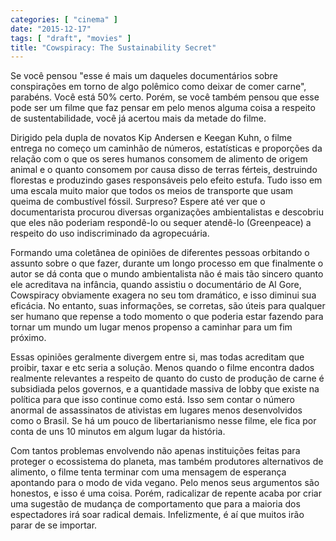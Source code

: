 ```yaml
---
categories: [ "cinema" ]
date: "2015-12-17"
tags: [ "draft", "movies" ]
title: "Cowspiracy: The Sustainability Secret"
---
```

Se você pensou "esse é mais um daqueles documentários sobre
conspirações em torno de algo polêmico como deixar de comer carne",
parabéns. Você está 50% certo. Porém, se você também pensou que
esse pode ser um filme que faz pensar em pelo menos alguma coisa a
respeito de sustentabilidade, você já acertou mais da metade do filme.

Dirigido pela dupla de novatos Kip Andersen e Keegan Kuhn, o filme
entrega no começo um caminhão de números, estatísticas e proporções
da relação com o que os seres humanos consomem de alimento de origem
animal e o quanto consomem por causa disso de terras férteis, destruindo
florestas e produzindo gases responsáveis pelo efeito estufa. Tudo isso
em uma escala muito maior que todos os meios de transporte que usam queima
de combustível fóssil. Surpreso? Espere até ver que o documentarista
procurou diversas organizações ambientalistas e descobriu que eles
não poderiam respondê-lo ou sequer atendê-lo (Greenpeace) a respeito
do uso indiscriminado da agropecuária.

Formando uma coletânea de opiniões de diferentes pessoas orbitando o
assunto sobre o que fazer, durante um longo processo em que finalmente o
autor se dá conta que o mundo ambientalista não é mais tão sincero
quanto ele acreditava na infância, quando assistiu o documentário de
Al Gore, Cowspiracy obviamente exagera no seu tom dramático, e isso
diminui sua eficácia. No entanto, suas informações, se corretas,
são úteis para qualquer ser humano que repense a todo momento o que
poderia estar fazendo para tornar um mundo um lugar menos propenso a
caminhar para um fim próximo.

Essas opiniões geralmente divergem entre si, mas todas acreditam que
proibir, taxar e etc seria a solução. Menos quando o filme encontra
dados realmente relevantes a respeito de quanto do custo de produção
de carne é subsidiada pelos governos, e a quantidade massiva de lobby
que existe na política para que isso continue como está. Isso sem
contar o número anormal de assassinatos de ativistas em lugares menos
desenvolvidos como o Brasil. Se há um pouco de libertarianismo nesse
filme, ele fica por conta de uns 10 minutos em algum lugar da história.

Com tantos problemas envolvendo não apenas instituições feitas para
proteger o ecossistema do planeta, mas também produtores alternativos
de alimento, o filme tenta terminar com uma mensagem de esperança
apontando para o modo de vida vegano. Pelo menos seus argumentos são
honestos, e isso é uma coisa. Porém, radicalizar de repente acaba por
criar uma sugestão de mudança de comportamento que para a maioria dos
espectadores irá soar radical demais. Infelizmente, é aí que muitos
irão parar de se importar.
